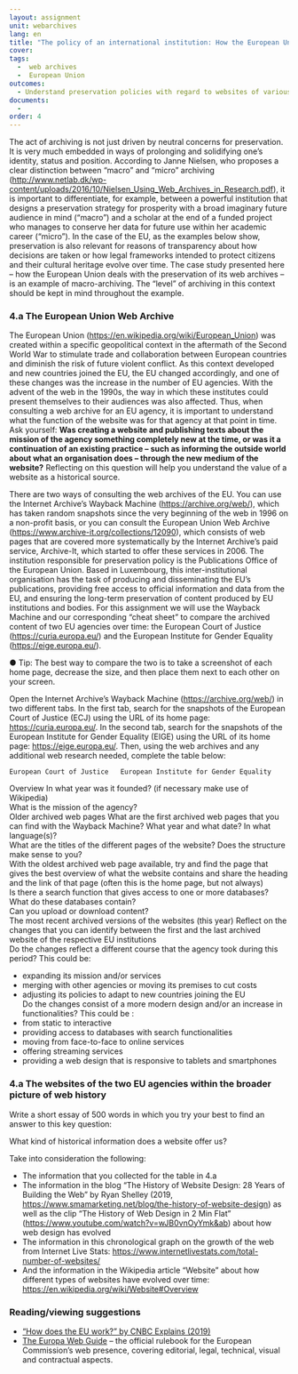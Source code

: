 ```yaml
---
layout: assignment
unit: webarchives
lang: en
title: "The policy of an international institution: How the European Union preserves its web archives"
cover:
tags:
  -  web archives 
  -  European Union 
outcomes:
  - Understand preservation policies with regard to websites of various institutions
documents:
  - 
order: 4
---
```

The act of archiving is not just driven by neutral concerns for preservation. It is very much embedded in ways of prolonging and solidifying one’s identity, status and position. According to Janne Nielsen, who proposes a clear distinction between “macro” and “micro” archiving 
(http://www.netlab.dk/wp-content/uploads/2016/10/Nielsen_Using_Web_Archives_in_Research.pdf), it is important to differentiate, for example, between a powerful institution that designs a preservation strategy for prosperity with a broad imaginary future audience in mind (“macro”) and a scholar at the end of a funded project who manages to conserve her data for future use within her academic career (“micro”). In the case of the EU, as the examples below show, preservation is also relevant for reasons of transparency about how decisions are taken or how legal frameworks intended to protect citizens and their cultural heritage evolve over time. The case study presented here – how the European Union deals with the preservation of its web archives – is an example of macro-archiving. The “level” of archiving in this context should be kept in mind throughout the example. 
<!-- more -->

<!-- briefing-student -->

### 4.a The European Union Web Archive
<!-- section-contents -->
The European Union (https://en.wikipedia.org/wiki/European_Union) was created within a specific geopolitical context in the aftermath of the Second World War to stimulate trade and collaboration between European countries and diminish the risk of future violent conflict. As this context developed and new countries joined the EU, the EU changed accordingly, and one of these changes was the increase in the number of EU agencies. With the advent of the web in the 1990s, the way in which these institutes could present themselves to their audiences was also affected. Thus, when consulting a web archive for an EU agency, it is important to understand what the function of the website was for that agency at that point in time. Ask yourself: **Was creating a website and publishing texts about the mission of the agency something completely new at the time, or was it a continuation of an existing practice – such as informing the outside world about what an organisation does – through the new medium of the website?** Reflecting on this question will help you understand the value of a website as a historical source. 

There are two ways of consulting the web archives of the EU. You can use the Internet Archive’s Wayback Machine (https://archive.org/web/), which has taken random snapshots since the very beginning of the web in 1996 on a non-profit basis, or you can consult the European Union Web Archive (https://www.archive-it.org/collections/12090), which consists of web pages that are covered more systematically by the Internet Archive’s paid service, Archive-It, which started to offer these services in 2006. The institution responsible for preservation policy is the Publications Office of the European Union. Based in Luxembourg, this inter-institutional organisation has the task of producing and disseminating the EU’s publications, providing free access to official information and data from the EU, and ensuring the long-term preservation of content produced by EU institutions and bodies. 
For this assignment we will use the Wayback Machine and our corresponding “cheat sheet” to compare the archived content of two EU agencies over time: the European Court of Justice (https://curia.europa.eu/) and the European Institute for Gender Equality (https://eige.europa.eu/).

●	Tip: The best way to compare the two is to take a screenshot of each home page, decrease the size, and then place them next to each other on your screen. 

Open the Internet Archive’s Wayback Machine (https://archive.org/web/) in two different tabs. In the first tab, search for the snapshots of the European Court of Justice (ECJ) using the URL of its home page: https://curia.europa.eu/. In the second tab, search for the snapshots of the European Institute for Gender Equality (EIGE) using the URL of its home page: https://eige.europa.eu/. Then, using the web archives and any additional web research needed, complete the table below:


	European Court of Justice	European Institute for Gender Equality
Overview
In what year was it founded?
(if necessary make use of Wikipedia)		
What is the mission of the agency?		
Older archived web pages
What are the first archived web pages that you can find with the Wayback Machine?
What year and what date?
In what language(s)?		
What are the titles of the different pages of the website? Does the structure make sense to you? 		
With the oldest archived web page available, try and find the page that gives the best overview of what the website contains and share the heading and the link of that page (often this is the home page, but not always)		
Is there a search function that gives access to one or more databases?
What do these databases contain?		
Can you upload or download content? 		
The most recent archived versions of the websites (this year)
Reflect on the changes that you can identify between the first and the last archived website of the respective EU institutions		
Do the changes reflect a different course that the agency took during this period? This could be:
-	expanding its mission and/or services
-	merging with other agencies or moving its premises to cut costs
-	adjusting its policies to adapt to new countries joining the EU		
Do the changes consist of a more modern design and/or an increase in functionalities?
This could be :
-	from static to interactive
-	providing access to databases with search functionalities 
-	moving from face-to-face to online services
-	offering streaming services  
-	providing a web design that is responsive to tablets and smartphones 		

<!-- section -->

### 4.a The websites of the two EU agencies within the broader picture of web history
<!-- section-contents -->

Write a short essay of 500 words in which you try your best to find an answer to this key question:

What kind of historical information does a website offer us?  

Take into consideration the following: 
-	The information that you collected for the table in 4.a
-	The information in the blog “The History of Website Design: 28 Years of Building the Web” by Ryan Shelley (2019, https://www.smamarketing.net/blog/the-history-of-website-design) as well as the clip “The History of Web Design in 2 Min Flat” (https://www.youtube.com/watch?v=wJB0vnOyYmk&ab) about how web design has evolved
-	The information in this chronological graph on the growth of the web from Internet Live Stats: https://www.internetlivestats.com/total-number-of-websites/ 
-	And the information in the Wikipedia article “Website” about how different types of websites have evolved over time: https://en.wikipedia.org/wiki/Website#Overview

<!-- section -->


### Reading/viewing suggestions
<!-- section-content -->
-	[“How does the EU work?” by CNBC Explains (2019)](https://www.youtube.com/watch?v=9eufLQ3sew0)
-	[The Europa Web Guide](https://wikis.ec.europa.eu/display/WEBGUIDE/01.+Archiving) – the official rulebook for the European Commission’s web presence, covering editorial, legal, technical, visual and contractual aspects.

<!-- briefing-teacher -->






